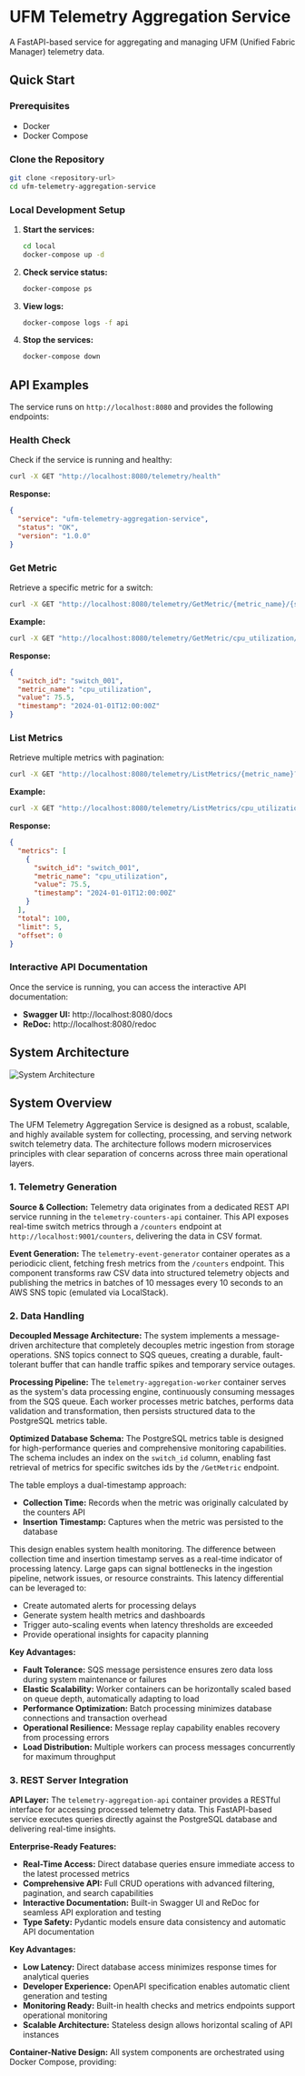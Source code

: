 # UFM Telemetry Aggregation Service

A FastAPI-based service for aggregating and managing UFM (Unified Fabric Manager) telemetry data.

## Quick Start

### Prerequisites

- Docker
- Docker Compose

### Clone the Repository

```bash
git clone <repository-url>
cd ufm-telemetry-aggregation-service
```

### Local Development Setup

1. **Start the services:**
   ```bash
   cd local
   docker-compose up -d
   ```

2. **Check service status:**
   ```bash
   docker-compose ps
   ```

3. **View logs:**
   ```bash
   docker-compose logs -f api
   ```

4. **Stop the services:**
   ```bash
   docker-compose down
   ```

## API Examples

The service runs on `http://localhost:8080` and provides the following endpoints:

### Health Check

Check if the service is running and healthy:

```bash
curl -X GET "http://localhost:8080/telemetry/health"
```

**Response:**
```json
{
  "service": "ufm-telemetry-aggregation-service",
  "status": "OK",
  "version": "1.0.0"
}
```

### Get Metric

Retrieve a specific metric for a switch:

```bash
curl -X GET "http://localhost:8080/telemetry/GetMetric/{metric_name}/{switch_id}"
```

**Example:**
```bash
curl -X GET "http://localhost:8080/telemetry/GetMetric/cpu_utilization/switch_001"
```

**Response:**
```json
{
  "switch_id": "switch_001",
  "metric_name": "cpu_utilization",
  "value": 75.5,
  "timestamp": "2024-01-01T12:00:00Z"
}
```

### List Metrics

Retrieve multiple metrics with pagination:

```bash
curl -X GET "http://localhost:8080/telemetry/ListMetrics/{metric_name}?limit=10&offset=0"
```

**Example:**
```bash
curl -X GET "http://localhost:8080/telemetry/ListMetrics/cpu_utilization?limit=5&offset=0"
```

**Response:**
```json
{
  "metrics": [
    {
      "switch_id": "switch_001",
      "metric_name": "cpu_utilization",
      "value": 75.5,
      "timestamp": "2024-01-01T12:00:00Z"
    }
  ],
  "total": 100,
  "limit": 5,
  "offset": 0
}
```

### Interactive API Documentation

Once the service is running, you can access the interactive API documentation:

- **Swagger UI:** http://localhost:8080/docs
- **ReDoc:** http://localhost:8080/redoc

## System Architecture

![System Architecture](docs/architecture.png)

## System Overview

The UFM Telemetry Aggregation Service is designed as a robust, scalable, and highly available system for collecting, processing, and serving network switch telemetry data. The architecture follows modern microservices principles with clear separation of concerns across three main operational layers.

### 1. Telemetry Generation

**Source & Collection:**
Telemetry data originates from a dedicated REST API service running in the `telemetry-counters-api` container. This API exposes real-time switch metrics through a `/counters` endpoint at `http://localhost:9001/counters`, delivering the data in CSV format.

**Event Generation:**
The `telemetry-event-generator` container operates as a periodicic client, fetching fresh metrics from the `/counters` endpoint. This component transforms raw CSV data into structured telemetry objects and publishing the metrics in  batches of 10 messages every 10 seconds to an AWS SNS topic (emulated via LocalStack).

### 2. Data Handling

**Decoupled Message Architecture:**
The system implements a message-driven architecture that completely decouples metric ingestion from storage operations. SNS topics connect to SQS queues, creating a durable, fault-tolerant buffer that can handle traffic spikes and temporary service outages.

**Processing Pipeline:**
The `telemetry-aggregation-worker` container serves as the system's data processing engine, continuously consuming messages from the SQS queue. Each worker processes metric batches, performs data validation and transformation, then persists structured data to the PostgreSQL metrics table.

**Optimized Database Schema:**
The PostgreSQL metrics table is designed for high-performance queries and comprehensive monitoring capabilities. The schema includes an index on the `switch_id` column, enabling fast retrieval of metrics for specific switches ids by the `/GetMetric` endpoint.

The table employs a dual-timestamp approach:
- **Collection Time:** Records when the metric was originally calculated by the counters API
- **Insertion Timestamp:** Captures when the metric was persisted to the database

This design enables system health monitoring. The difference between collection time and insertion timestamp serves as a real-time indicator of processing latency. Large gaps can signal bottlenecks in the ingestion pipeline, network issues, or resource constraints. This latency differential can be leveraged to:
- Create automated alerts for processing delays
- Generate system health metrics and dashboards  
- Trigger auto-scaling events when latency thresholds are exceeded
- Provide operational insights for capacity planning

**Key Advantages:**
- **Fault Tolerance:** SQS message persistence ensures zero data loss during system maintenance or failures
- **Elastic Scalability:** Worker containers can be horizontally scaled based on queue depth, automatically adapting to load
- **Performance Optimization:** Batch processing minimizes database connections and transaction overhead
- **Operational Resilience:** Message replay capability enables recovery from processing errors
- **Load Distribution:** Multiple workers can process messages concurrently for maximum throughput

### 3. REST Server Integration

**API Layer:**
The `telemetry-aggregation-api` container provides a RESTful interface for accessing processed telemetry data. This FastAPI-based service executes queries directly against the PostgreSQL database and delivering real-time
insights.

**Enterprise-Ready Features:**
- **Real-Time Access:** Direct database queries ensure immediate access to the latest processed metrics
- **Comprehensive API:** Full CRUD operations with advanced filtering, pagination, and search capabilities  
- **Interactive Documentation:** Built-in Swagger UI and ReDoc for seamless API exploration and testing
- **Type Safety:** Pydantic models ensure data consistency and automatic API documentation

**Key Advantages:**
- **Low Latency:** Direct database access minimizes response times for analytical queries
- **Developer Experience:** OpenAPI specification enables automatic client generation and testing
- **Monitoring Ready:** Built-in health checks and metrics endpoints support operational monitoring
- **Scalable Architecture:** Stateless design allows horizontal scaling of API instances

**Container-Native Design:**
All system components are orchestrated using Docker Compose, providing:

